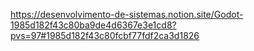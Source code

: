 https://desenvolvimento-de-sistemas.notion.site/Godot-1985d182f43c80ba9de4d6367e3e1cd8?pvs=97#1985d182f43c80fcbf77fdf2ca3d1826
